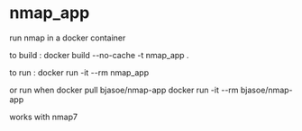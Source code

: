 # nmap_app

run nmap in a docker container

to build : docker build --no-cache -t nmap_app .

to run : docker run -it --rm nmap_app

or run when docker pull bjasoe/nmap-app
docker run -it --rm bjasoe/nmap-app

works with nmap7
